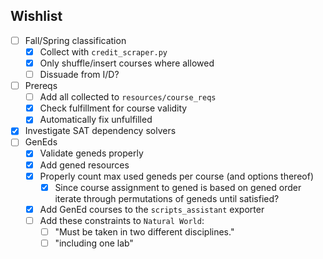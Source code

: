 ## Wishlist

- [ ] Fall/Spring classification
  - [x] Collect with `credit_scraper.py`
  - [x] Only shuffle/insert courses where allowed
  - [ ] Dissuade from I/D?
- [ ] Prereqs
  - [ ] Add all collected to `resources/course_reqs`
  - [x] Check fulfillment for course validity
  - [x] Automatically fix unfulfilled
- [x] Investigate SAT dependency solvers
- [ ] GenEds
  - [x] Validate geneds properly
  - [x] Add gened resources
  - [x] Properly count max used geneds per course (and options thereof)
    - [x] Since course assignment to gened is based on gened order iterate through permutations of geneds until satisfied?
  - [x] Add GenEd courses to the `scripts_assistant` exporter
  - [ ] Add these constraints to `Natural World`:
    - [ ] "Must be taken in two different disciplines."
    - [ ] "including one lab"
